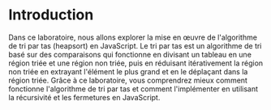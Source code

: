 # Introduction

Dans ce laboratoire, nous allons explorer la mise en œuvre de l'algorithme de tri par tas (heapsort) en JavaScript. Le tri par tas est un algorithme de tri basé sur des comparaisons qui fonctionne en divisant un tableau en une région triée et une région non triée, puis en réduisant itérativement la région non triée en extrayant l'élément le plus grand et en le déplaçant dans la région triée. Grâce à ce laboratoire, vous comprendrez mieux comment fonctionne l'algorithme de tri par tas et comment l'implémenter en utilisant la récursivité et les fermetures en JavaScript.
